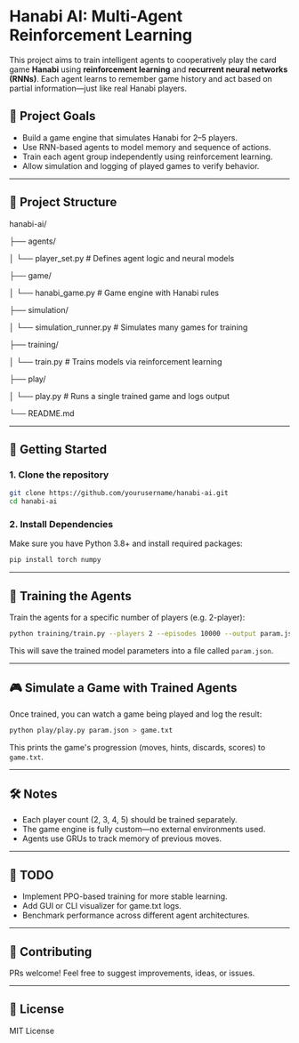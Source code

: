 # Hanabi AI: Multi-Agent Reinforcement Learning

This project aims to train intelligent agents to cooperatively play the card game **Hanabi** using **reinforcement learning** and **recurrent neural networks (RNNs)**. Each agent learns to remember game history and act based on partial information—just like real Hanabi players.

## 🎯 Project Goals

- Build a game engine that simulates Hanabi for 2–5 players.
- Use RNN-based agents to model memory and sequence of actions.
- Train each agent group independently using reinforcement learning.
- Allow simulation and logging of played games to verify behavior.

---

## 📁 Project Structure

hanabi-ai/

├── agents/

│   └── player\_set.py       # Defines agent logic and neural models

├── game/

│   └── hanabi\_game.py      # Game engine with Hanabi rules

├── simulation/

│   └── simulation\_runner.py # Simulates many games for training

├── training/

│   └── train.py            # Trains models via reinforcement learning

├── play/

│   └── play.py             # Runs a single trained game and logs output

└── README.md


---

## 🚀 Getting Started

### 1. Clone the repository

```bash
git clone https://github.com/yourusername/hanabi-ai.git
cd hanabi-ai
````

### 2. Install Dependencies

Make sure you have Python 3.8+ and install required packages:

```bash
pip install torch numpy
```

---

## 🧠 Training the Agents

Train the agents for a specific number of players (e.g. 2-player):

```bash
python training/train.py --players 2 --episodes 10000 --output param.json
```

This will save the trained model parameters into a file called `param.json`.

---

## 🎮 Simulate a Game with Trained Agents

Once trained, you can watch a game being played and log the result:

```bash
python play/play.py param.json > game.txt
```

This prints the game's progression (moves, hints, discards, scores) to `game.txt`.

---

## 🛠️ Notes

* Each player count (2, 3, 4, 5) should be trained separately.
* The game engine is fully custom—no external environments used.
* Agents use GRUs to track memory of previous moves.

---

## 📌 TODO

* Implement PPO-based training for more stable learning.
* Add GUI or CLI visualizer for game.txt logs.
* Benchmark performance across different agent architectures.

---

## 🤝 Contributing

PRs welcome! Feel free to suggest improvements, ideas, or issues.

---

## 📄 License

MIT License

